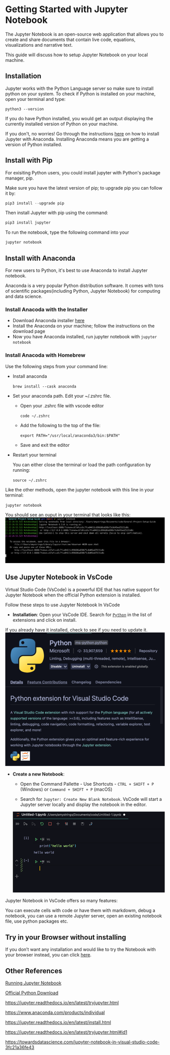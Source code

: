 # Getting Started with Jupyter Notebook

The Jupyter Notebook is an open-source web application that allows you to create and share documents that contain live code, equations, visualizations and narrative text.

This guide will discuss how to setup Jupyter Notebook on your local machine.

## Installation

Jupyter works with the Python Language server so make sure to install python on your system.
To check if Python is installed on your machine, open your terminal and type:

```shell
python3 --version
```

If you do have Python installed, you would get an output displaying the currently installed version of Python on your machine.

If you don't, no worries! Go through the instructions [here](#install-with-anaconda) on how to install Jupyter with Anaconda. Installing Anaconda means you are getting a version of Python installed.

## Install with Pip

For exisiting Python users, you could install jupyter with Python's package manager, pip.

Make sure you have the latest version of pip; to upgrade pip you can follow it by:

```python
pip3 install --upgrade pip
```

Then install Jupyter with pip using the command:

```python
pip3 install jupyter
```

To run the notebook, type the following command into your

```python
jupyter notebook
```

## Install with Anaconda

For new users to Python, it's best to use Anaconda to install Jupyter notebook.

Anaconda is a very popular Python distribution software. It comes with tons of scientific packages(including Python, Jupyter Notebook) for computing and data science.

### Install Anacoda with the Installer

* Download Anaconda installer [here](https://www.anaconda.com/products/individual)
* Install the Anaconda on your machine; follow the instructions on the download page
* Now you have Anaconda installed, run jupyter notebook with `jupyter notebook`

### Install Anacoda with Homebrew

Use the following steps from your command line:

* Install anaconda

    `brew install --cask anaconda`
* Set your anaconda path. Edit your ~/.zshrc file.
  * Open your .zshrc file with vscode editor

    `code ~/.zshrc`
  * Add the following to the top of the file:

    `export PATH="/usr/local/anaconda3/bin:$PATH"`
  * Save and exit the editor

* Restart your terminal

    You can either close the terminal or load the path configuration by running:

    `source ~/.zshrc`

Like the other methods, open the jupyter notebook with this line in your terminal:

`jupyter notebook`

You should see an ouput in your terminal that looks like this:
![jupyter-terminal-output](./assests/jupyter-notebook.png)

## Use Jupyter Notebook in VsCode

Virtual Studio Code (VsCode) is a powerful IDE that has native support for Jupyter Notebook when the official Python extension is installed.

Follow these steps to use Jupyter Notebook In VsCode

* **Installation**:  Open your VsCode IDE. Search for [`Python`](https://marketplace.visualstudio.com/items?itemName=ms-python.python) in the list of extensions and click on install.

If you already have it installed, check to see if you need to update it.
![Python Extension](./assests/vscode-python.png)

* **Create a new Notebook**:

  * Open the Command Pallette - Use Shortcuts - `CTRL + SHIFT + P` (Windows) or `Command + SHIFT + P` (macOS)

  * Search for `Jupyter: Create New Blank Notebook`. VsCode will start a Jupyter server locally and display the notebook in the editor.

  ![Jupyter Notebook in VsCode](./assests/hello-world-vscode-jupyter.png)

Jupyter Notebook in VsCode offers so many features:

You can execute cells with code or have them with markdowm, debug a notebook, you can use a remote Jupyter server, open an existing notebook file, use python packages etc.

## Try in your Browser without installing

If you don’t want any installation and would like to try the Notebook with your browser instead, you can click [here](https://jupyter.org/try).

## Other References

[Running  Jupyter Notebook](https://jupyter.readthedocs.io/en/latest/running.html#running)

[Official Python Download](https://www.python.org/downloads/)

<https://jupyter.readthedocs.io/en/latest/tryjupyter.html>

<https://www.anaconda.com/products/individual>

<https://jupyter.readthedocs.io/en/latest/install.html>

<https://jupyter.readthedocs.io/en/latest/tryjupyter.html#id1>

<https://towardsdatascience.com/jupyter-notebook-in-visual-studio-code-3fc21a36fe43>
